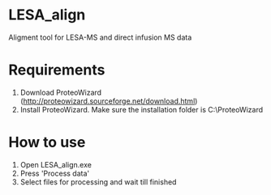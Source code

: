 # LESA_align
Aligment tool for LESA-MS and direct infusion MS data

# Requirements
1. Download ProteoWizard (http://proteowizard.sourceforge.net/download.html)
2. Install ProteoWizard. Make sure the installation folder is C:\ProteoWizard

# How to use
1. Open LESA_align.exe
2. Press 'Process data'
3. Select files for processing and wait till finished

